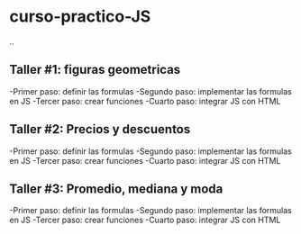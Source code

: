 # curso-practico-JS

..

## Taller #1: figuras geometricas

-Primer paso: definir las formulas
-Segundo paso: implementar las formulas en JS
-Tercer paso: crear funciones
-Cuarto paso: integrar JS con HTML

## Taller #2: Precios y descuentos

-Primer paso: definir las formulas
-Segundo paso: implementar las formulas en JS
-Tercer paso: crear funciones
-Cuarto paso: integrar JS con HTML


## Taller #3: Promedio, mediana y moda

-Primer paso: definir las formulas
-Segundo paso: implementar las formulas en JS
-Tercer paso: crear funciones
-Cuarto paso: integrar JS con HTML